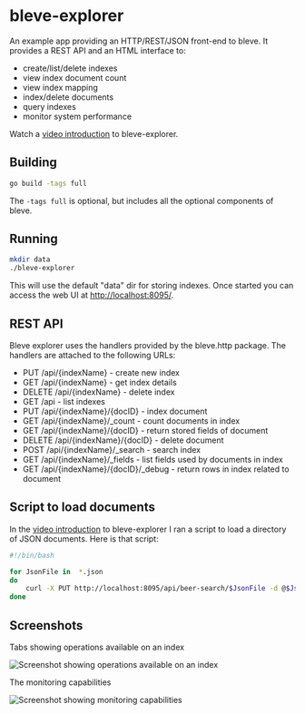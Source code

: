 # bleve-explorer

An example app providing an HTTP/REST/JSON front-end to bleve.  It provides a REST API and an HTML interface to:

* create/list/delete indexes
* view index document count
* view index mapping
* index/delete documents
* query indexes
* monitor system performance

Watch a [video introduction](https://www.youtube.com/watch?v=DfbRTXE5n4Y) to bleve-explorer.

## Building

```bash
go build -tags full
```

The `-tags full` is optional, but includes all the optional components of bleve.

## Running

```bash
mkdir data
./bleve-explorer
```

This will use the default "data" dir for storing indexes.  Once started you can access the web UI at <http://localhost:8095/>.

## REST API

Bleve explorer uses the handlers provided by the  bleve.http package.  The handlers are attached to the following URLs:

* PUT /api/{indexName} - create new index
* GET /api/{indexName} - get index details
* DELETE /api/{indexName} - delete index
* GET /api - list indexes
* PUT /api/{indexName}/{docID} - index document
* GET /api/{indexName}/_count - count documents in index
* GET /api/{indexName}/{docID} - return stored fields of document
* DELETE /api/{indexName}/{docID} - delete document
* POST /api/{indexName}/_search - search index
* GET /api/{indexName}/_fields - list fields used by documents in index
* GET /api/{indexName}/{docID}/_debug - return rows in index related to document

## Script to load documents

In the [video introduction](https://www.youtube.com/watch?v=DfbRTXE5n4Y) to bleve-explorer I ran a script to load a directory of JSON documents.  Here is that script:

```bash
#!/bin/bash

for JsonFile in  *.json
do
    curl -X PUT http://localhost:8095/api/beer-search/$JsonFile -d @$JsonFile
done
```

## Screenshots

Tabs showing operations available on an index

![Screenshot showing operations available on an index](docs/index.png)

The monitoring capabilities

![Screenshot showing monitoring capabilities](docs/monitor.png)